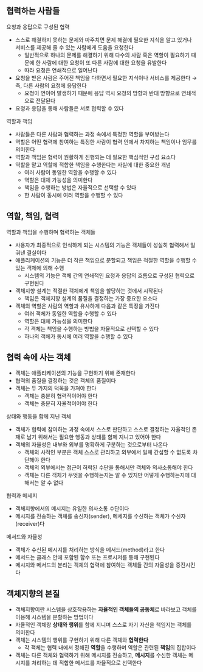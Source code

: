 
## 협력하는 사람들

요청과 응답으로 구성된 협력
- 스스로 해결하지 못하는 문제와 마주치면 문제 해결에 필요한 지식을 알고 있거나 서비스를 제공해 줄 수 있는 사람에게 도움을 요청한다
	- 일반적으로 하나의 문제를 해결하기 위해 다수의 사람 혹은 역할이 필요하기 때문에 한 사람에 대한 요청이 또 다른 사람에 대한 요청을 유발한다
	- 따라 요청은 연쇄적으로 일어난다
- 요청을 받은 사람은 주어진 책임을 다하면서 필요한 지식이나 서비스를 제공한다 → 즉, 다른 사람의 요청에 응답한다
	- 요청이 연이어 발생하기 때문에 응답 역시 요청의 방향과 반대 방향으로 연쇄적으로 전달된다
- 요청과 응답을 통해 사람들은 서로 협력할 수 있다

역할과 책임
- 사람들은 다른 사람과 협력하는 과정 속에서 특정한 역할을 부여받는다
- 역할은 어떤 협력에 참여하는 특정한 사람이 협력 안에서 차지하는 책임이나 임무를 의미한다
- 역할과 책임은 협력이 원활하게 진행되는 데 필요한 핵심적인 구성 요소다
- 역할을 맡고 역할에 적합한 책임을 수행한다는 사실에 대한 중요한 개념
	- 여러 사람이 동일한 역할을 수행할 수 있다
	- 역할은 대체 가능성을 의미한다
	- 책임을 수행하는 방법은 자율적으로 선택할 수 있다
	- 한 사람이 동시에 여러 역할을 수행할 수 있다

## 역할, 책임, 협력

역할과 책임을 수행하며 협력하는 객체들
- 사용자가 최종적으로 인식하게 되는 시스템의 기능은 객체들이 성실히 협력해서 일궈낸 결실이다
- 애플리케이션의 기능은 더 작은 책임으로 분할되고 책임은 적절한 역할을 수행할 수 있는 객체에 의해 수행
	- 시스템의 기능은 객체 간의 연쇄적인 요청과 응답의 흐름으로 구성된 협력으로 구현된다
- 객체지향 설계는 적절한 객체에게 책임을 할당하는 것에서 시작된다
	- 책임은 객체지향 설계의 품질을 결정하는 가장 중요한 요소다
- 객체의 역할은 사람의 역할과 유사하게 다음과 같은 특징을 가진다
	- 여러 객체가 동일한 역할을 수행할 수 있다
	- 역할은 대체 가능성을 의미한다
	- 각 객체는 책임을 수행하는 방법을 자율적으로 선택할 수 있다
	- 하나의 객체가 동시에 여러 역할을 수행할 수 있다

## 협력 속에 사는 객체

- 객체는 애플리케이션의 기능을 구현하기 위해 존재한다
- 협력의 품질을 결정하는 것은 객체의 품질이다
- 객체는 두 가지의 덕목을 가져야 한다
	- 객체는 충분히 협력적이어야 한다
	- 객체는 충분히 자율적이어야 한다

상태와 행동을 함께 지닌 객체
- 객체가 협력에 참여하는 과정 속에서 스스로 판단하고 스스로 결정하는 자율적인 존재로 남기 위해서는 필요한 행동과 상태를 함께 지니고 있어야 한다
- 객체의 자율성은 내부와 외부를 명확하게 구분하는 것으로부터 나온다
	- 객체의 사적인 부분은 객체 스스로 관리하고 외부에서 일체 간섭할 수 없도록 차단해야 한다
	- 객체의 외부에서는 접근이 허락된 수단을 통해서만 객체와 의사소통해야 한다
	- 객체는 다른 객체가 무엇을 수행하는지는 알 수 있지만 어떻게 수행하는지에 대해서는 알 수 없다

협력과 메세지
- 객체지향에서의 메시지는 유일한 의사소통 수단이다
- 메시지를 전송하는 객체를 송신자(sender), 메세지를 수신하는 객체가 수신자(receiver)다 

메서드와 자율성
- 객체가 수신된 메시지를 처리하는 방식을 메서드(method)라고 한다
- 메서드는 클래스 안에 포함된 함수 또는 프로시저를 통해 구현된다
- 메시지와 메서드의 분리는 객체의 협력에 참여하는 객체들 간의 자율성을 증진시킨다

## 객체지향의 본질

- 객체지향이란 시스템을 상호작용하는 **자율적인 객체들의 공동체**로 바라보고 객체를 이용해 시스템을 분할하는 방법이다
- 자율적인 객체랑 **상태와 행위**를 함께 지니며 스스로 자기 자신을 책임지는 객체를 의미한다
- 객체는 시스템의 행위를 구현하기 위해 다른 객체와 **협력한다** 
	- 각 객체는 협력 내에서 정해진 **역할**을 수행하며 역할은 관련된 **책임**의 집합이다
- 객체는 다른 객체와 협력하기 위해 메시지를 전송하고, **메시지**를 수신한 객체는 메시지를 처리하는 데 적합한 메서드를 자율적으로 선택한다



